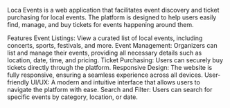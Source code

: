 Loca Events is a web application that facilitates event discovery and ticket purchasing for local events. The platform is designed to help users easily find, manage, and buy tickets for events happening around them.

Features
Event Listings: View a curated list of local events, including concerts, sports, festivals, and more.
Event Management: Organizers can list and manage their events, providing all necessary details such as location, date, time, and pricing.
Ticket Purchasing: Users can securely buy tickets directly through the platform.
Responsive Design: The website is fully responsive, ensuring a seamless experience across all devices.
User-friendly UI/UX: A modern and intuitive interface that allows users to navigate the platform with ease.
Search and Filter: Users can search for specific events by category, location, or date.
